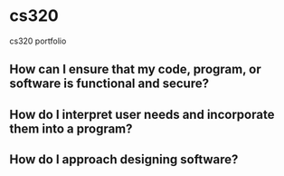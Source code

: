 # cs320
cs320 portfolio


## How can I ensure that my code, program, or software is functional and secure?
    
    
## How do I interpret user needs and incorporate them into a program?
    
    
## How do I approach designing software?
